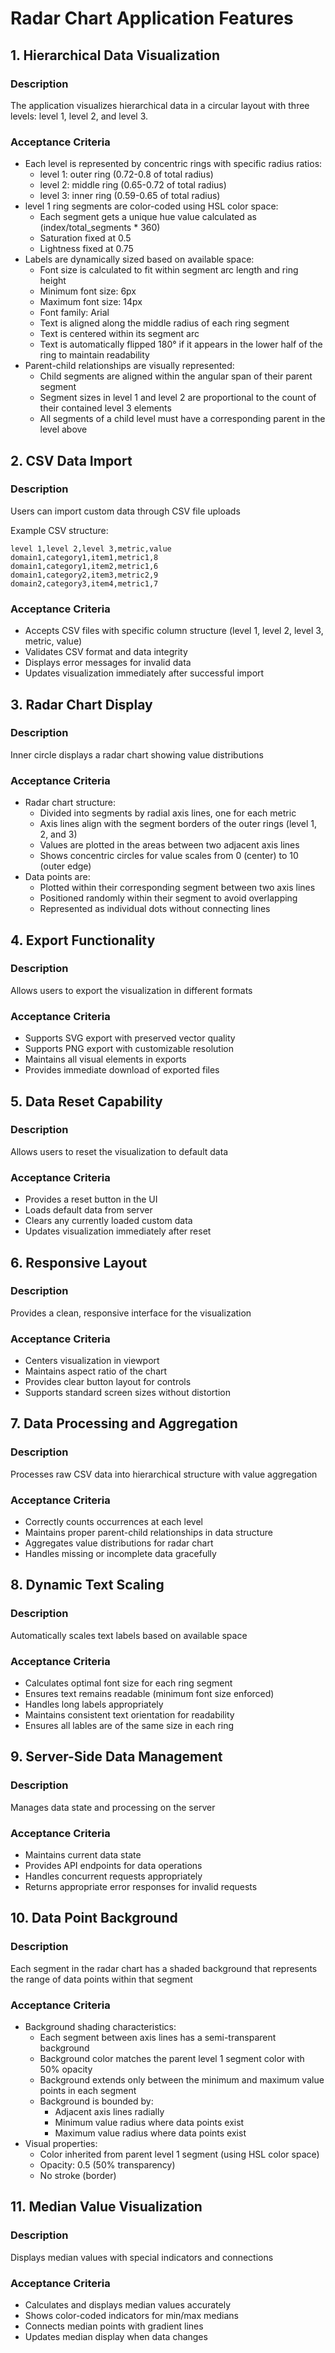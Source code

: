 # Radar Chart Application Features

## 1. Hierarchical Data Visualization
### Description
The application visualizes hierarchical data in a circular layout with three levels: level 1, level 2, and level 3.

### Acceptance Criteria
- Each level is represented by concentric rings with specific radius ratios:
  - level 1: outer ring (0.72-0.8 of total radius)
  - level 2: middle ring (0.65-0.72 of total radius)
  - level 3: inner ring (0.59-0.65 of total radius)
- level 1 ring segments are color-coded using HSL color space:
  - Each segment gets a unique hue value calculated as (index/total_segments * 360)
  - Saturation fixed at 0.5
  - Lightness fixed at 0.75
- Labels are dynamically sized based on available space:
  - Font size is calculated to fit within segment arc length and ring height
  - Minimum font size: 6px
  - Maximum font size: 14px
  - Font family: Arial
  - Text is aligned along the middle radius of each ring segment
  - Text is centered within its segment arc
  - Text is automatically flipped 180° if it appears in the lower half of the ring to maintain readability
- Parent-child relationships are visually represented:
  - Child segments are aligned within the angular span of their parent segment
  - Segment sizes in level 1 and level 2 are proportional to the count of their contained level 3 elements
  - All segments of a child level must have a corresponding parent in the level above

## 2. CSV Data Import
### Description
Users can import custom data through CSV file uploads

Example CSV structure:
```csv
level 1,level 2,level 3,metric,value
domain1,category1,item1,metric1,8
domain1,category1,item2,metric1,6
domain1,category2,item3,metric2,9
domain2,category3,item4,metric1,7
```

### Acceptance Criteria
- Accepts CSV files with specific column structure (level 1, level 2, level 3, metric, value)
- Validates CSV format and data integrity
- Displays error messages for invalid data
- Updates visualization immediately after successful import

## 3. Radar Chart Display
### Description
Inner circle displays a radar chart showing value distributions

### Acceptance Criteria
- Radar chart structure:
  - Divided into segments by radial axis lines, one for each metric
  - Axis lines align with the segment borders of the outer rings (level 1, 2, and 3)
  - Values are plotted in the areas between two adjacent axis lines
  - Shows concentric circles for value scales from 0 (center) to 10 (outer edge)
- Data points are:
  - Plotted within their corresponding segment between two axis lines
  - Positioned randomly within their segment to avoid overlapping
  - Represented as individual dots without connecting lines

## 4. Export Functionality
### Description
Allows users to export the visualization in different formats

### Acceptance Criteria
- Supports SVG export with preserved vector quality
- Supports PNG export with customizable resolution
- Maintains all visual elements in exports
- Provides immediate download of exported files

## 5. Data Reset Capability
### Description
Allows users to reset the visualization to default data

### Acceptance Criteria
- Provides a reset button in the UI
- Loads default data from server
- Clears any currently loaded custom data
- Updates visualization immediately after reset

## 6. Responsive Layout
### Description
Provides a clean, responsive interface for the visualization

### Acceptance Criteria
- Centers visualization in viewport
- Maintains aspect ratio of the chart
- Provides clear button layout for controls
- Supports standard screen sizes without distortion

## 7. Data Processing and Aggregation
### Description
Processes raw CSV data into hierarchical structure with value aggregation

### Acceptance Criteria
- Correctly counts occurrences at each level
- Maintains proper parent-child relationships in data structure
- Aggregates value distributions for radar chart
- Handles missing or incomplete data gracefully

## 8. Dynamic Text Scaling
### Description
Automatically scales text labels based on available space

### Acceptance Criteria
- Calculates optimal font size for each ring segment
- Ensures text remains readable (minimum font size enforced)
- Handles long labels appropriately
- Maintains consistent text orientation for readability
- Ensures all lables are of the same size in each ring

## 9. Server-Side Data Management
### Description
Manages data state and processing on the server

### Acceptance Criteria
- Maintains current data state
- Provides API endpoints for data operations
- Handles concurrent requests appropriately
- Returns appropriate error responses for invalid requests

## 10. Data Point Background
### Description
Each segment in the radar chart has a shaded background that represents the range of data points within that segment

### Acceptance Criteria
- Background shading characteristics:
  - Each segment between axis lines has a semi-transparent background
  - Background color matches the parent level 1 segment color with 50% opacity
  - Background extends only between the minimum and maximum value points in each segment
  - Background is bounded by:
    - Adjacent axis lines radially
    - Minimum value radius where data points exist
    - Maximum value radius where data points exist
- Visual properties:
  - Color inherited from parent level 1 segment (using HSL color space)
  - Opacity: 0.5 (50% transparency)
  - No stroke (border)

## 11. Median Value Visualization
### Description
Displays median values with special indicators and connections

### Acceptance Criteria
- Calculates and displays median values accurately
- Shows color-coded indicators for min/max medians
- Connects median points with gradient lines
- Updates median display when data changes
